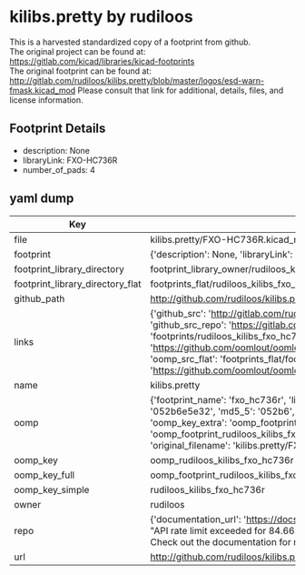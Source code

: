 # kilibs.pretty by rudiloos  
This is a harvested standardized copy of a footprint from github.  
The original project can be found at:  
https://gitlab.com/kicad/libraries/kicad-footprints  
The original footprint can be found at:
http://gitlab.com/rudiloos/kilibs.pretty/blob/master/logos/esd-warn-fmask.kicad_mod
Please consult that link for additional, details, files, and license information.  
## Footprint Details
* description: None  
* libraryLink: FXO-HC736R  
* number_of_pads: 4  
## yaml dump  
| Key | Value |  
| --- | --- |  
| file | kilibs.pretty/FXO-HC736R.kicad_mod |  
| footprint | {'description': None, 'libraryLink': 'FXO-HC736R', 'number_of_pads': 4} |  
| footprint_library_directory | footprint_library_owner/rudiloos_kilibs.pretty |  
| footprint_library_directory_flat | footprints_flat/rudiloos_kilibs_fxo_hc736r/working |  
| github_path | http://github.com/rudiloos/kilibs.pretty/blob/master/FXO-HC736R.kicad_mod |  
| links | {'github_src': 'http://gitlab.com/rudiloos/kilibs.pretty/blob/master/logos/esd-warn-fmask.kicad_mod', 'github_src_repo': 'https://gitlab.com/kicad/libraries/kicad-footprints', 'oomp_bot': 'footprints/rudiloos_kilibs_fxo_hc736r/working', 'oomp_bot_github': 'https://github.com/oomlout/oomlout_oomp_footprint_bot/tree/main/footprints/rudiloos_kilibs_fxo_hc736r/working', 'oomp_src_flat': 'footprints_flat/footprints_flat/rudiloos_kilibs_fxo_hc736r/working', 'oomp_src_flat_github': 'https://github.com/oomlout/oomlout_oomp_footprint_src/tree/main/footprints_flat/rudiloos_kilibs_fxo_hc736r/working'} |  
| name | kilibs.pretty |  
| oomp | {'footprint_name': 'fxo_hc736r', 'library_name': 'kilibs', 'md5': '052b6e5e323b7b37345f6145ca9bfa1a', 'md5_10': '052b6e5e32', 'md5_5': '052b6', 'md5_6': '052b6e', 'oomp_key': 'oomp_rudiloos_kilibs_fxo_hc736r', 'oomp_key_extra': 'oomp_footprint_rudiloos_kilibs_fxo_hc736r', 'oomp_key_full': 'oomp_footprint_rudiloos_kilibs_fxo_hc736r_052b6e', 'oomp_key_simple': 'rudiloos_kilibs_fxo_hc736r', 'original_filename': 'kilibs.pretty/FXO-HC736R.kicad_mod', 'owner_name': 'rudiloos'} |  
| oomp_key | oomp_rudiloos_kilibs_fxo_hc736r |  
| oomp_key_full | oomp_footprint_rudiloos_kilibs_fxo_hc736r |  
| oomp_key_simple | rudiloos_kilibs_fxo_hc736r |  
| owner | rudiloos |  
| repo | {'documentation_url': 'https://docs.github.com/rest/overview/resources-in-the-rest-api#rate-limiting', 'message': "API rate limit exceeded for 84.66.173.59. (But here's the good news: Authenticated requests get a higher rate limit. Check out the documentation for more details.)"} |  
| url | http://github.com/rudiloos/kilibs.pretty |  

